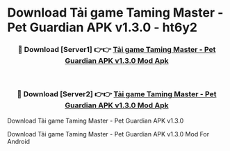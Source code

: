 # Download Tải game Taming Master - Pet Guardian APK v1.3.0 - ht6y2


<div align="center">
<h3>🔴 Download [Server1] 👉👉 <a href="https://apk-comot.site?title=Tải_game_Taming_Master_-_Pet_Guardian_APK_v1.3.0">Tải game Taming Master - Pet Guardian APK v1.3.0 Mod Apk</a></h3><br>
<h3>🔴 Download [Server2] 👉👉 <a href="https://apk-comot.site?title=Tải_game_Taming_Master_-_Pet_Guardian_APK_v1.3.0">Tải game Taming Master - Pet Guardian APK v1.3.0 Mod Apk</a></h3>
</div>



Download Tải game Taming Master - Pet Guardian APK v1.3.0 

Download Tải game Taming Master - Pet Guardian APK v1.3.0 Mod For Android